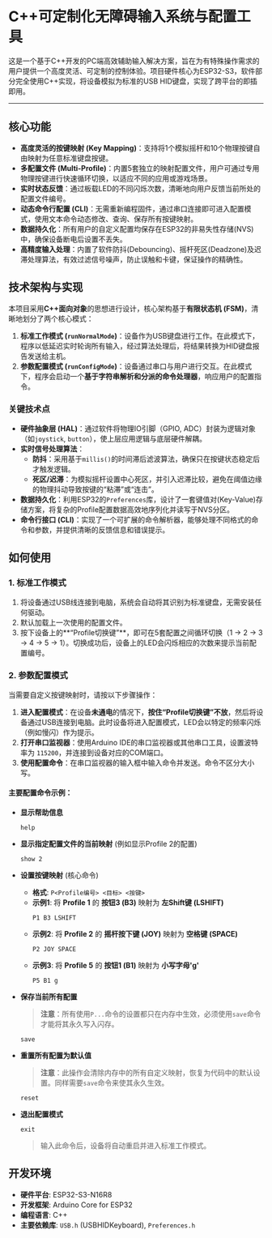 # C++可定制化无障碍输入系统与配置工具

这是一个基于C++开发的PC端高效辅助输入解决方案，旨在为有特殊操作需求的用户提供一个高度灵活、可定制的控制体验。项目硬件核心为ESP32-S3，软件部分完全使用C++实现，将设备模拟为标准的USB HID键盘，实现了跨平台的即插即用。

---

## 核心功能

* **高度灵活的按键映射 (Key Mapping)**：支持将1个模拟摇杆和10个物理按键自由映射为任意标准键盘按键。
* **多配置文件 (Multi-Profile)**：内置5套独立的映射配置文件，用户可通过专用物理按键进行快速循环切换，以适应不同的应用或游戏场景。
* **实时状态反馈**：通过板载LED的不同闪烁次数，清晰地向用户反馈当前所处的配置文件编号。
* **动态命令行配置 (CLI)**：无需重新编程固件，通过串口连接即可进入配置模式，使用文本命令动态修改、查询、保存所有按键映射。
* **数据持久化**：所有用户的自定义配置均保存在ESP32的非易失性存储(NVS)中，确保设备断电后设置不丢失。
* **高精度输入处理**：内置了软件防抖(Debouncing)、摇杆死区(Deadzone)及迟滞处理算法，有效过滤信号噪声，防止误触和卡键，保证操作的精确性。

## 技术架构与实现

本项目采用**C++面向对象**的思想进行设计，核心架构基于**有限状态机 (FSM)**，清晰地划分了两个核心模式：

1.  **标准工作模式 (`runNormalMode`)**：设备作为USB键盘进行工作。在此模式下，程序以低延迟实时轮询所有输入，经过算法处理后，将结果转换为HID键盘报告发送给主机。
2.  **参数配置模式 (`runConfigMode`)**：设备通过串口与用户进行交互。在此模式下，程序会启动一个**基于字符串解析和分派的命令处理器**，响应用户的配置指令。

### 关键技术点
* **硬件抽象层 (HAL)**：通过软件将物理IO引脚（GPIO, ADC）封装为逻辑对象（如`joystick`, `button`），使上层应用逻辑与底层硬件解耦。
* **实时信号处理算法**：
    * **防抖**：采用基于`millis()`的时间滞后滤波算法，确保只在按键状态稳定后才触发逻辑。
    * **死区/迟滞**：为模拟摇杆设置中心死区，并引入迟滞比较，避免在阈值边缘的物理抖动导致按键的“粘滞”或“连击”。
* **数据持久化**：利用ESP32的`Preferences`库，设计了一套键值对(Key-Value)存储方案，将复杂的Profile配置数据高效地序列化并读写于NVS分区。
* **命令行接口 (CLI)**：实现了一个可扩展的命令解析器，能够处理不同格式的命令和参数，并提供清晰的反馈信息和错误提示。

## 如何使用

### 1. 标准工作模式

1.  将设备通过USB线连接到电脑，系统会自动将其识别为标准键盘，无需安装任何驱动。
2.  默认加载上一次使用的配置文件。
3.  按下设备上的**“Profile切换键”**，即可在5套配置之间循环切换（1 -> 2 -> 3 -> 4 -> 5 -> 1）。切换成功后，设备上的LED会闪烁相应的次数来提示当前配置编号。

### 2. 参数配置模式

当需要自定义按键映射时，请按以下步骤操作：

1.  **进入配置模式**：在设备**未通电**的情况下，**按住“Profile切换键”不放**，然后将设备通过USB连接到电脑。此时设备将进入配置模式，LED会以特定的频率闪烁（例如慢闪）作为提示。
2.  **打开串口监视器**：使用Arduino IDE的串口监视器或其他串口工具，设置波特率为 `115200`，并连接到设备对应的COM端口。
3.  **使用配置命令**：在串口监视器的输入框中输入命令并发送。命令不区分大小写。

#### 主要配置命令示例：

* **显示帮助信息**
    ```
    help
    ```

* **显示指定配置文件的当前映射** (例如显示Profile 2的配置)
    ```
    show 2
    ```

* **设置按键映射** (核心命令)
    * **格式**: `P<Profile编号> <目标> <按键>`
    * **示例1**: 将 **Profile 1** 的 **按钮3 (B3)** 映射为 **左Shift键 (LSHIFT)**
        ```
        P1 B3 LSHIFT
        ```
    * **示例2**: 将 **Profile 2** 的 **摇杆按下键 (JOY)** 映射为 **空格键 (SPACE)**
        ```
        P2 JOY SPACE
        ```
    * **示例3**: 将 **Profile 5** 的 **按钮1 (B1)** 映射为 **小写字母'g'**
        ```
        P5 B1 g
        ```

* **保存当前所有配置**
    > **注意**：所有使用`P...`命令的设置都只在内存中生效，必须使用`save`命令才能将其永久写入闪存。
    ```
    save
    ```

* **重置所有配置为默认值**
    > **注意**：此操作会清除内存中的所有自定义映射，恢复为代码中的默认设置。同样需要`save`命令来使其永久生效。
    ```
    reset
    ```
* **退出配置模式**
    ```
    exit
    ```
    > 输入此命令后，设备将自动重启并进入标准工作模式。

## 开发环境

* **硬件平台**: ESP32-S3-N16R8
* **开发框架**: Arduino Core for ESP32
* **编程语言**: C++
* **主要依赖库**: `USB.h` (USBHIDKeyboard), `Preferences.h`